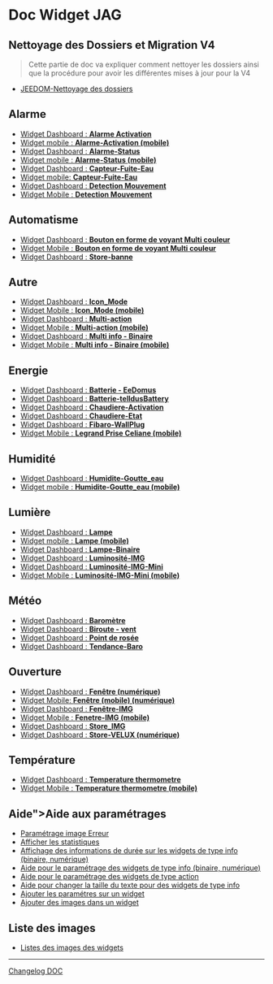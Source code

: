 # Doc Widget JAG

## Nettoyage des Dossiers et Migration V4
<blockquote>
Cette partie de doc va expliquer comment nettoyer les dossiers ainsi que la procédure pour avoir les différentes mises à jour pour la V4
</blockquote>
<ul>
    <li><a href="./JEEDOM-JEEDOM-Nettoyage des dossiers.html">JEEDOM-Nettoyage des dossiers</a></li>
</ul>

## Alarme
<ul>
    <li><a href="./JEEDOM-Alarme-Activation.html">Widget Dashboard : <b>Alarme Activation</b></a></li>
    <li><a href="./JEEDOM-Alarme-Activation--MOBILE.html">Widget mobile : <b>Alarme-Activation (mobile)</b></a></li>
    <li><a href="./JEEDOM-Alarme-Status.html">Widget Dashboard : <b>Alarme-Status</b></a></li>
    <li><a href="./JEEDOM-Alarme-Status--MOBILE.html">Widget mobile : <b>Alarme-Status (mobile)</b></a></li>
    <li><a href="./JEEDOM-Capteur-Fuite-Eau.html">Widget Dashboard : <b>Capteur-Fuite-Eau</b></a></li>
    <li><a href="./JEEDOM-Capteur-Fuite-Eau--MOBILE.html">Widget mobile: <b>Capteur-Fuite-Eau</b></a></li>
    <li><a href="./JEEDOM-Detection-Mouvement.html">Widget Dashboard : <b>Detection Mouvement</b></a></li>
    <li><a href="./JEEDOM-Detection-Mouvement--MOBILE.html">Widget Mobile : <b>Detection Mouvement</b></a></li>
</ul>

## Automatisme
<ul>
    <li><a href="./JEEDOM-VoyantMulticouleur.html">Widget Dashboard : <b>Bouton en forme de voyant Multi couleur</b></a></li>
    <li><a href="./JEEDOM-VoyantMulticouleur--MOBILE.html">Widget Mobile : <b>Bouton en forme de voyant Multi couleur</b></a></li>
    <li><a href="./JEEDOM-Store-banne.html">Widget Dashboard : <b>Store-banne</b></a></li>  
</ul>

## Autre
<ul>
    <li><a href="./JEEDOM-Icon_Mode.html">Widget Dashboard : <b>Icon_Mode</b></a></li>
    <li><a href="./JEEDOM-Icon_Mode--Mobile.html">Widget Mobile : <b>Icon_Mode (mobile)</b></a></li>
    <li><a href="./JEEDOM-Multi_action-Defaut">Widget Dashboard : <b>Multi-action</b></a></li>
    <li><a href="./JEEDOM-Multi_action-Defaut--mobile.html">Widget Mobile : <b>Multi-action (mobile)</b></a></li>
    <li><a href="./JEEDOM-Multi_info-Binaire.html">Widget Dashboard : <b>Multi info - Binaire</b></a></li>
    <li><a href="./JEEDOM-Multi_info-Binaire--mobile.html">Widget Mobile : <b>Multi info - Binaire (mobile)</b></a></li>
</ul>

## Energie
<ul>
    <li><a href="./JEEDOM-Batterie-EeDomus.html">Widget Dashboard : <b>Batterie - EeDomus</b></a></li>
    <li><a href="./JEEDOM-Batterie-telldusBattery.html">Widget Dashboard : <b>Batterie-telldusBattery</b></a></li>
    <li><a href="./JEEDOM-Chaudiere-Activation.html">Widget Dashboard : <b>Chaudiere-Activation</b></a></li>
    <li><a href="./JEEDOM-Chaudiere-Etat.html">Widget Dashboard : <b>Chaudiere-Etat</b></a></li>
    <li><a href="./JEEDOM-Fibaro-WallPlug.html">Widget Dashboard : <b>Fibaro-WallPlug</b></a></li>
    <li><a href="./JEEDOM-Legrand-Prise-Celiane--mobile.html">Widget Mobile : <b>Legrand Prise Celiane (mobile)</b></a></li>    
</ul>

## Humidité
<ul>
    <li><a href="./JEEDOM-Humidite-Goutte_eau.html">Widget Dashboard : <b>Humidite-Goutte_eau</b></a></li>
    <li><a href="./JEEDOM-Humidite-Goutte_eau--Mobile.html">Widget mobile : <b>Humidite-Goutte_eau (mobile)</b></a></li>  
</ul>

## Lumière
<ul>
    <li><a href="./JEEDOM-Lampe.html">Widget Dashboard : <b>Lampe</b></a></li>
    <li><a href="./JEEDOM-Lampe--MOBILE.html">Widget mobile : <b>Lampe (mobile)</b></a></li>
    <li><a href="./JEEDOM-Lampe-Binaire.html">Widget Dashboard : <b>Lampe-Binaire</b></a></li>
    <li><a href="./JEEDOM-Lum_IMG.html">Widget Dashboard : <b>Luminosité-IMG</b></a></li>
    <li><a href="./JEEDOM-Lum_IMG_mini.html">Widget Dashboard : <b>Luminosité-IMG-Mini</b></a></li>
    <li><a href="./JEEDOM-Lum_IMG_mini--MOBILE.html">Widget Mobile : <b>Luminosité-IMG-Mini (mobile)</b></a></li>
</ul>

## Météo
<ul>
    <li><a href="./JEEDOM-Barometre.html">Widget Dashboard : <b>Baromètre</b></a></li>
    <li><a href="./JEEDOM-Biroute_vent.html">Widget Dashboard : <b>Biroute - vent</b></a></li>
    <li><a href="./JEEDOM-Point-rosee.html">Widget Dashboard : <b>Point de rosée</b></a></li>
    <li><a href="./JEEDOM-Tendance-Baro.html">Widget Dashboard : <b>Tendance-Baro</b></a></li>
</ul>

## Ouverture
<ul>
    <li><a href="./JEEDOM-Fenetre.html">Widget Dashboard : <b>Fenêtre (numérique)</b></a></li>
    <li><a href="./JEEDOM-Fenetre--MOBILE.html">Widget Mobile: <b>Fenêtre (mobile) (numérique)</b></a></li>
    <li><a href="./JEEDOM-Fenetre-IMG.html">Widget Dashboard : <b>Fenêtre-IMG</b></a></li>
    <li><a href="./JEEDOM-Fenetre-IMG--MOBILE.html">Widget Mobile : <b>Fenetre-IMG (mobile)</b></a></li>
    <li><a href="./JEEDOM-Store_IMG.html">Widget Dashboard : <b>Store_IMG</b></a></li>
    <li><a href="./JEEDOM-Store-Velux-num.html">Widget Dashboard : <b>Store-VELUX (numérique)</b></a></li>
</ul>

## Température
<ul>
    <li><a href="./JEEDOM-Thermometre.html">Widget Dashboard : <b>Temperature thermometre</b></a></li>
    <li><a href="./JEEDOM-Thermometre--MOBILE.html">Widget Mobile : <b>Temperature thermometre (mobile)</b></a></li>
</ul>

## Aide">Aide aux paramétrages
<ul>
    <li><a href="./JEEDOM-AIDE-Error.html">Paramétrage image Erreur</a></li>
    <li><a href="./JEEDOM-AIDE-STATS.html">Afficher les statistiques</a></li>
    <li><a href="./JEEDOM-AIDE-STATS TEMPS.html">Affichage des informations de durée sur les widgets de type info (binaire, numérique)</a></li>
    <li><a href="./JEEDOM-AIDE-CONFIG-INFOS.html">Aide pour le paramétrage des widgets de type info (binaire, numérique)</a></li>
    <li><a href="./JEEDOM-AIDE-CONFIG-ACTION.html">Aide pour le paramétrage des widgets de type action</a></li>
    <li><a href="./JEEDOM-AIDE-CONFIG-SIZE.html">Aide pour changer la taille du texte pour des widgets de type info</a></li>
    <li><a href="./JEEDOM-AIDE-PARA.html">Ajouter les paramétres sur un widget</a></li>
    <li><a href="./JEEDOM-AIDE-ADD_IMG.html">Ajouter des images dans un widget</a></li>
</ul>

## Liste des images
<ul>
    <li><a href="./JEEDOM-Liste_images_dossiers.html">Listes des images des widgets </a></li>
</ul>
<hr />
<dl>
    <a href="https://github.com/JEALG/JEEDOM-Widget_JAG-doc/commits/master">Changelog DOC</a>
</dl>